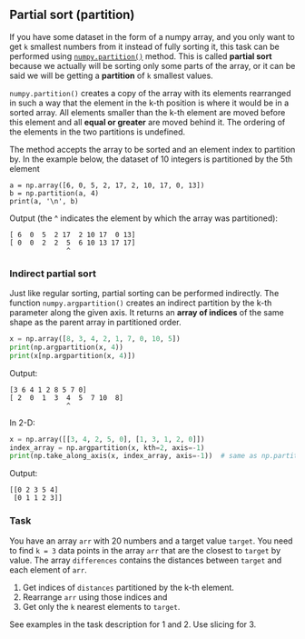 ## Partial sort (partition)

If you have some dataset in the form of a numpy array, and you only want to get `k` smallest numbers from it instead of fully sorting it,
this task can be performed using [`numpy.partition()`](https://numpy.org/doc/stable/reference/generated/numpy.partition.html#numpy.partition) method.
This is called **partial sort** because we actually will be sorting only some parts of the array, or 
it can be said we will be getting a **partition** of `k` smallest values.

`numpy.partition()` creates a copy of the array with its elements rearranged in such a way that the element in the
k-th position is where it would be in a sorted array. All elements smaller than the k-th element 
are moved before this element and all **equal or greater** are moved behind it. The ordering of the elements 
in the two partitions is undefined.

The method accepts the array to be sorted and an element index to partition by.
In the example below, the dataset of 10 integers is partitioned by the 5th element

```text
a = np.array([6, 0, 5, 2, 17, 2, 10, 17, 0, 13])
b = np.partition(a, 4)
print(a, '\n', b)
```
Output (the ^ indicates the element by which the array was partitioned):
```text
[ 6  0  5  2 17  2 10 17  0 13] 
[ 0  0  2  2  5  6 10 13 17 17]
              ^
```
### Indirect partial sort

Just like regular sorting, partial sorting can be performed indirectly.
The function `numpy.argpartition()` creates an indirect partition by the k-th parameter along the given axis.
It returns an **array of indices** of the same shape as the parent array in partitioned order.

```python
x = np.array([8, 3, 4, 2, 1, 7, 0, 10, 5])
print(np.argpartition(x, 4))
print(x[np.argpartition(x, 4)])
```
Output:
```text
[3 6 4 1 2 8 5 7 0]
[ 2  0  1  3  4  5  7 10  8]
              ^
```
In 2-D:
```python
x = np.array([[3, 4, 2, 5, 0], [1, 3, 1, 2, 0]])
index_array = np.argpartition(x, kth=2, axis=-1)
print(np.take_along_axis(x, index_array, axis=-1))  # same as np.partition(x, kth=1)
```
Output:
```text
[[0 2 3 5 4]
 [0 1 1 2 3]]
```
### Task
You have an array `arr` with 20 numbers and a target value `target`. You need to find `k = 3` data points
in the array `arr` that are the closest to `target` by value. The array `differences` contains the distances
between `target` and each element of `arr`.
1. Get indices of `distances` partitioned by the k-th element.
2. Rearrange `arr` using those indices and
3. Get only the `k` nearest elements to `target`.

<div class="hint">See examples in the task description for 1 and 2. Use slicing for 3.</div>
